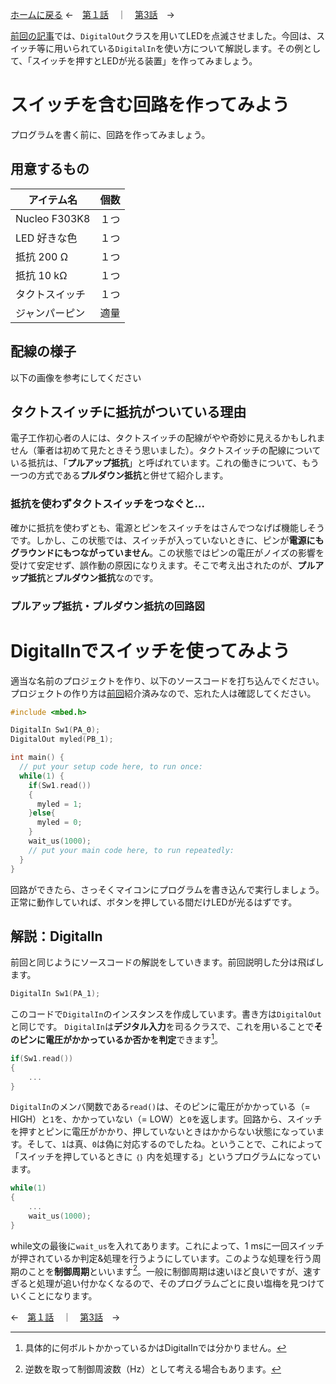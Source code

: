 [ホームに戻る](./index.md)
←　[第１話](DigitalOut_explain.md)　｜　[第3話](DigitalIn_explain.md)　→

[前回の記事](DigitalOut_explain.md)では、`DigitalOut`クラスを用いてLEDを点滅させました。今回は、スイッチ等に用いられている`DigitalIn`を使い方について解説します。その例として、「スイッチを押すとLEDが光る装置」を作ってみましょう。

# スイッチを含む回路を作ってみよう
プログラムを書く前に、回路を作ってみましょう。
## 用意するもの
| アイテム名 | 個数 |
| ---- | ---- | 
| Nucleo F303K8 | １つ |
| LED 好きな色 | １つ |
| 抵抗 200 Ω | １つ |
| 抵抗 10 kΩ | １つ |
| タクトスイッチ | １つ |
| ジャンパーピン | 適量 |

## 配線の様子
以下の画像を参考にしてください

## タクトスイッチに抵抗がついている理由
電子工作初心者の人には、タクトスイッチの配線がやや奇妙に見えるかもしれません（筆者は初めて見たときそう思いました）。タクトスイッチの配線についている抵抗は、「**プルアップ抵抗**」と呼ばれています。これの働きについて、もう一つの方式である**プルダウン抵抗**と併せて紹介します。

### 抵抗を使わずタクトスイッチをつなぐと...
確かに抵抗を使わずとも、電源とピンをスイッチをはさんでつなげば機能しそうです。しかし、この状態では、スイッチが入っていないときに、ピンが**電源にもグラウンドにもつながっていません**。この状態ではピンの電圧がノイズの影響を受けて安定せず、誤作動の原因になりえます。そこで考え出されたのが、**プルアップ抵抗**と**プルダウン抵抗**なのです。

### プルアップ抵抗・プルダウン抵抗の回路図

# DigitalInでスイッチを使ってみよう
適当な名前のプロジェクトを作り、以下のソースコードを打ち込んでください。プロジェクトの作り方は[前回](DigitalOut_explain.md)紹介済みなので、忘れた人は確認してください。

``` cpp
#include <mbed.h>

DigitalIn Sw1(PA_0);
DigitalOut myled(PB_1);

int main() {
  // put your setup code here, to run once:
  while(1) {
    if(Sw1.read())
    {
      myled = 1;
    }else{
      myled = 0;
    }
    wait_us(1000);
    // put your main code here, to run repeatedly:
  }
}
```


回路ができたら、さっそくマイコンにプログラムを書き込んで実行しましょう。正常に動作していれば、ボタンを押している間だけLEDが光るはずです。

## 解説：DigitalIn
前回と同じようにソースコードの解説をしていきます。前回説明した分は飛ばします。

``` cpp
DigitalIn Sw1(PA_1);
```
このコードで`DigitalIn`のインスタンスを作成しています。書き方は`DigitalOut`と同じです。
`DigitalIn`は**デジタル入力**を司るクラスで、これを用いることで**そのピンに電圧がかかっているか否かを判定**できます[^1]。

``` cpp
if(Sw1.read())
{
    ...
}
```

`DigitalIn`のメンバ関数である`read()`は、そのピンに電圧がかかっている（= HIGH）と`1`を、かかっていない（= LOW）と`0`を返します。回路から、スイッチを押すとピンに電圧がかかり、押していないときはかからない状態になっています。そして、`1`は真、`0`は偽に対応するのでしたね。ということで、これによって「スイッチを押しているときに `｛｝` 内を処理する」というプログラムになっています。

``` cpp
while(1)
{
    ...
    wait_us(1000);
}
```
while文の最後に`wait_us`を入れてあります。これによって、1 msに一回スイッチが押されているか判定&処理を行うようにしています。このような処理を行う周期のことを**制御周期**といいます[^2]。一般に制御周期は速いほど良いですが、速すぎると処理が追い付かなくなるので、そのプログラムごとに良い塩梅を見つけていくことになります。




←　[第１話](DigitalOut_explain.md)　｜　[第3話](DigitalIn_explain.md)　→

[^1]: 具体的に何ボルトかかっているかはDigitalInでは分かりません。
[^2]: 逆数を取って制御周波数（Hz）として考える場合もあります。